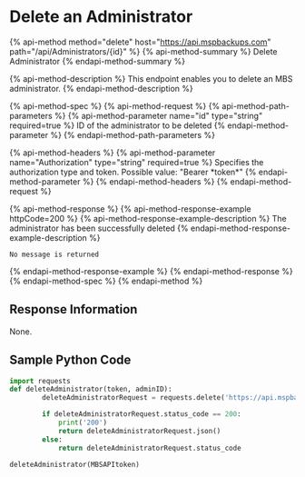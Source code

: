 # Delete an Administrator

{% api-method method="delete" host="https://api.mspbackups.com" path="/api/Administrators/{id}" %}
{% api-method-summary %}
Delete Administrator
{% endapi-method-summary %}

{% api-method-description %}
This endpoint enables you to delete an MBS administrator.
{% endapi-method-description %}

{% api-method-spec %}
{% api-method-request %}
{% api-method-path-parameters %}
{% api-method-parameter name="id" type="string" required=true %}
ID of the administrator to be deleted
{% endapi-method-parameter %}
{% endapi-method-path-parameters %}

{% api-method-headers %}
{% api-method-parameter name="Authorization" type="string" required=true %}
Specifies the authorization type and token. Possible value: "Bearer \*token\*"
{% endapi-method-parameter %}
{% endapi-method-headers %}
{% endapi-method-request %}

{% api-method-response %}
{% api-method-response-example httpCode=200 %}
{% api-method-response-example-description %}
The administrator has been successfully deleted
{% endapi-method-response-example-description %}

```text
No message is returned
```
{% endapi-method-response-example %}
{% endapi-method-response %}
{% endapi-method-spec %}
{% endapi-method %}

## Response Information

None.

## Sample Python Code

```python
import requests
def deleteAdministrator(token, adminID):
        deleteAdministratorRequest = requests.delete('https://api.mspbackups.com/api/Administrators/' + adminID, headers = {"Authorization": "Bearer " + token})

        if deleteAdministratorRequest.status_code == 200:
            print('200')
            return deleteAdministratorRequest.json()
        else:
            return deleteAdministratorRequest.status_code

deleteAdministrator(MBSAPItoken)
```

